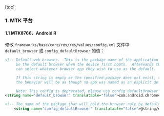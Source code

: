 [toc]

### 1. MTK 平台

#### 1.1 MTK8766、Android R

修改 `frameworks/base/core/res/res/values/config.xml` 文件中 `default_browser` 或 `config_defaultBrowser` 的值：

```xml
<!-- Default web browser.  This is the package name of the application that will
     be the default browser when the device first boots.  Afterwards the user
     can select whatever browser app they wish to use as the default.

     If this string is empty or the specified package does not exist, then
     the behavior will be as though no app was named as an explicit default.

     Note: This config is deprecated, please use config_defaultBrowser instead. -->
<string name="default_browser" translatable="false">com.android.chrome</string>

<!-- The name of the package that will hold the browser role by default. -->
    <string name="config_defaultBrowser" translatable="false">@string/default_browser</string>
```

